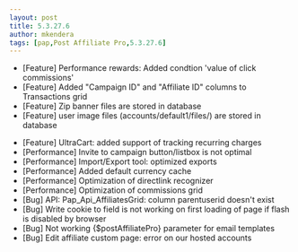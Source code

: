 ```yaml
---
layout: post
title: 5.3.27.6
author: mkendera
tags: [pap,Post Affiliate Pro,5.3.27.6]
---
```


- [Feature] Performance rewards: Added condtion 'value of click commissions'
- [Feature] Added "Campaign ID" and "Affiliate ID" columns to Transactions grid
- [Feature] Zip banner files are stored in database
- [Feature] user image files (accounts/default1/files/) are stored in database

<!--more-->

- [Feature] UltraCart: added support of tracking recurring charges
- [Performance] Invite to campaign button/listbox is not optimal
- [Performance] Import/Export tool: optimized exports
- [Performance] Added default currency cache
- [Performance] Optimization of directlink recognizer
- [Performance] Optimization of commissions grid
- [Bug] API: Pap_Api_AffiliatesGrid: column parentuserid doesn't exist
- [Bug] Write cookie to field is not working on first loading of page if flash is disabled by browser
- [Bug] Not working {$postAffiliatePro} parameter for email templates
- [Bug] Edit affiliate custom page: error on our hosted accounts
